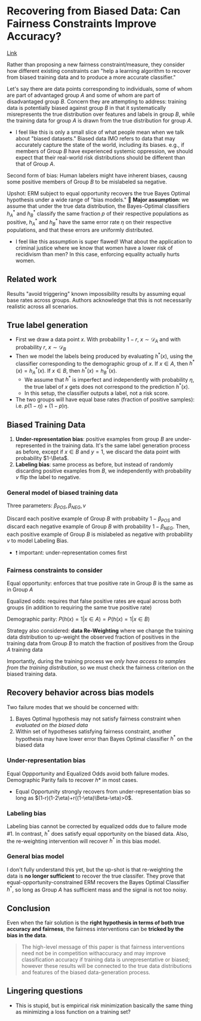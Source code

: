 # Recovering from Biased Data: Can Fairness Constraints Improve Accuracy?

[Link](https://arxiv.org/pdf/1912.01094.pdf)

Rather than proposing a new fairness constraint/measure, they consider how different existing constraints can "help a learning algorithm to recover from biased training data and to produce a more accurate classifier."

Let's say there are data points corresponding to individuals, some of whom are part of advantaged group $A$ and some of whom are part of disadvantaged group $B$. Concern they are attempting to address: training data is potentially biased against group $B$ in that it systematically misrepresents the true distribution over features and labels in group $B$, while the training data for group $A$ is drawn from the true distribution for group $A$.

* I feel like this is only a small slice of what people mean when we talk about "biased datasets." Biased data IMO refers to data that may accurately capture the state of the world, including its biases. e.g., if members of Group $B$ have experienced systemic oppression, we should expect that their real-world risk distributions should be different than that of Group $A$.

Second form of bias: Human labelers might have inherent biases, causng some positive members of Group $B$ to be mislabeled sa negative.

Upshot: ERM subject to equal opportunity recovers the true Bayes Optimal hypothesis under a wide range of "bias models." 🚨 **Major assumption**: we assume that under the true data distribution, the Bayes-Optimal classifiers $h^*_A$ and $h^*_B$ classify the same fraction $p$ of their respective populations as positive, $h^*_A$ and $h^*_B$ have the same error rate $\eta$ on their respective populations, and that these errors are uniformly distributed.
* I feel like this assumption is super flawed! What about the application to criminal justice where we know that women have a lower risk of recidivism than men? In this case, enforcing equality actually hurts women.

## Related work
Results "avoid triggering" known impossibility results by assuming equal base rates across groups. Authors acknowledge that this is not necessarily realistic across all scenarios.

## True label generation
* First we draw a data point $x$. With probability $1-r$, $x\sim\mathcal{D}_A$ and with probability $r$, $x\sim\mathcal{D}_B$
* Then we model the labels being produced by evaluating $h^*(x)$, using the classifier corresponding to the demographic group of $x$. If $x\in A$, then $h^*(x)=h^*_A(x)$. If $x\in B$, then $h^*(x)=h^*_B(x)$.
    * We assume that $h^*$ is imperfect and independently with probability $\eta$, the true label of $x$ gets does not correspond to the prediction $h^*(x)$.
    * In this setup, the classifier outputs a label, not a risk score.
* The two groups will have equal base rates (fraction of positive samples): i.e. $p(1-\eta)+(1-p)\eta$.

## Biased Training Data
1. **Under-representation bias**: positive examples from group $B$ are under-represented in the training data. It's the same label generation process as before, except if $x\in B$ and $y=1$, we discard the data point with probability $1-\Beta$.
2. **Labeling bias**: same process as before, but instead of randomly discarding positive examples from $B$, we independently with probability $v$ flip the label to negative.

### General model of biased training data
Three parameters: $\beta_{POS}, \beta_{NEG}, v$

Discard each positive example of Group $B$ with probabiity $1-\beta_{POS}$ and discard each negative example of Group $B$ with probability $1-\beta_{NEG}$. Then, each positive example of Group $B$ is mislabeled as negative with probability $v$ to model Labeling Bias. 
* ❗ important: under-representation comes first

### Fairness constraints to consider
Equal opportunity: enforces that true positive rate in Group $B$ is the same as in Group $A$

Equalized odds: requires that false positive rates are equal across both groups (in addition to requiring the same true positive rate)

Demographic parity: $P(h(x)=1|x\in A)=P(h(x)=1|x\in B)$

Strategy also considered: **data Re-Weighting** where we change the training data distribution to up-weight the observed fraction of positives in the training data from Group $B$ to match the fraction of positives from the Group $A$ training data

Importantly, during the training process we *only have access to samples from the training distribution*, so we must check the fairness criterion on the biased training data.

## Recovery behavior across bias models
Two failure modes that we should be concerned with:
1. Bayes Optimal hypothesis may not satisfy fairness constraint when *evaluated on the biased data*
2. Within set of hypotheses satisfying fairness constraint, another hypothesis may have lower error than Bayes Optimal classifier $h^*$ on the biased data

### Under-representation bias
Equal Oppportunity and Equalized Odds avoid both failure modes. Demographic Parity fails to recover $h*$ in most cases.

* Equal Opportunity strongly recovers from under-representation bias so long as $(1-r)(1-2\eta)+r((1-\eta)\Beta-\eta)>0$.

### Labeling bias
Labeling bias cannot be corrected by equalized odds due to failure mode #1. In contrast, $h^*$ does satisfy equal opportunity on the biased data. Also, the re-weighting intervention will recover $h^*$ in this bias model.

### General bias model
I don't fully understand this yet, but the up-shot is that re-weighting the data is **no longer sufficient** to recover the true classifer. They prove that equal-opportunity-constrained ERM recovers the Bayes Optimal Classifier $h^*$, so long as Group $A$ has sufficient mass and the signal is not too noisy.

## Conclusion
Even when the fair solution is the **right hypothesis in terms of both true accuracy and fairness**, the fairness interventions can be **tricked by the bias in the data**.

> The high-level message of this paper is that fairness interventions need not be in competition withaccuracy and may improve classification accuracy if training data is unrepresentative or biased; however these results will be connected to the true data distributions and features of the biased data-generation process.

## Lingering questions
* This is stupid, but is empirical risk minimization basically the same thing as minimizing a loss function on a training set?